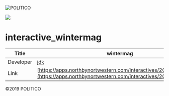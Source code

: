 ![POLITICO](https://rawgithub.com/The-Politico/src/master/images/logo/badge.png)

![](dist/images/share.jpg)

# interactive_wintermag

| Title | wintermag |
|-|-|
| Developer    | [jdk](joshklein27@gmail.com) |
| Link | [https://apps.northbynortwestern.com/interactives/2019/wintermag/](https://apps.northbynortwestern.com/interactives/2019/wintermag/) |


©2019 POLITICO
